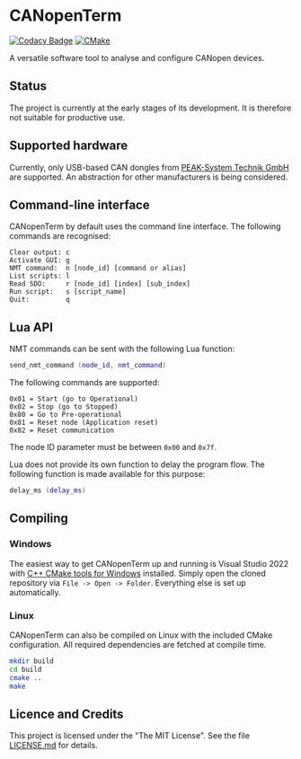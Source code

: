 # CANopenTerm

[![Codacy Badge](https://app.codacy.com/project/badge/Grade/7a21b716448541289bb0b83b8bec7289)](https://www.codacy.com/gh/mupfdev/CANopenTerm/dashboard?utm_source=github.com&amp;utm_medium=referral&amp;utm_content=mupfdev/CANopenTerm&amp;utm_campaign=Badge_Grade)
[![CMake](https://github.com/mupfdev/CANopenTerm/actions/workflows/cmake.yml/badge.svg)](https://github.com/mupfdev/CANopenTerm/actions/workflows/cmake.yml)

A versatile software tool to analyse and configure CANopen devices.

## Status

The project is currently at the early stages of its development.  It is
therefore not suitable for productive use.

## Supported hardware

Currently, only USB-based CAN dongles from [PEAK-System Technik
GmbH](https://www.peak-system.com/Products.57.0.html?L=1) are supported.
An abstraction for other manufacturers is being considered.

## Command-line interface

CANopenTerm by default uses the command line interface.  The following
commands are recognised:

```text
Clear output: c
Activate GUI: g
NMT command:  n [node_id] [command or alias]
List scripts: l
Read SDO:     r [node_id] [index] [sub_index]
Run script:   s [script_name]
Quit:         q
```

## Lua API

NMT commands can be sent with the following Lua function:

```lua
send_nmt_command (node_id, nmt_command)
```

The following commands are supported:

```text
0x01 = Start (go to Operational)
0x02 = Stop (go to Stopped)
0x80 = Go to Pre-operational
0x81 = Reset node (Application reset)
0x82 = Reset communication
```

The node ID parameter must be between `0x00` and `0x7f`.

Lua does not provide its own function to delay the program flow.  The
following function is made available for this purpose:

```lua
delay_ms (delay_ms)
```

## Compiling

### Windows

The easiest way to get CANopenTerm up and running is Visual Studio 2022
with [C++ CMake tools for
Windows](https://docs.microsoft.com/en-us/cpp/build/cmake-projects-in-visual-studio)
installed.  Simply open the cloned repository via `File -> Open ->
Folder`.  Everything else is set up automatically.

### Linux

CANopenTerm can also be compiled on Linux with the included CMake
configuration.  All required dependencies are fetched at compile time.

```bash
mkdir build
cd build
cmake ..
make
````

## Licence and Credits

This project is licensed under the "The MIT License".  See the file
[LICENSE.md](LICENSE.md) for details.
